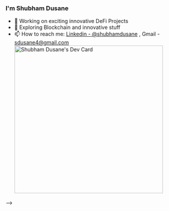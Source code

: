 ###  I'm Shubham Dusane

- 🔭 Working on exciting innovative DeFi Projects
- 🌱 Exploring Blockchain and innovative stuff
- 📫 How to reach me: [Linkedin - @shubhamdusane](https://www.linkedin.com/in/shubhamdusane/) , 
Gmail - sdusane4@gmail.com
<a href="https://app.daily.dev/shubhamdusane"><img src="https://api.daily.dev/devcards/28769df485644e1caf391883e37b0724.png?r=top" width="400" alt="Shubham Dusane's Dev Card"/></a>

-->


